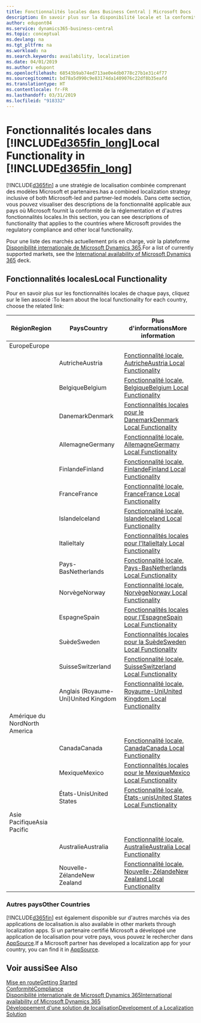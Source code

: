 ```yaml
---
title: Fonctionnalités locales dans Business Central | Microsoft Docs
description: En savoir plus sur la disponibilité locale et la conformité de la réglementation de Dynamics 365 Business Central.
author: edupont04
ms.service: dynamics365-business-central
ms.topic: conceptual
ms.devlang: na
ms.tgt_pltfrm: na
ms.workload: na
ms.search.keywords: availability, localization
ms.date: 04/01/2019
ms.author: edupont
ms.openlocfilehash: 68543b9ab74ed713ae0e4db0778c27b1e31c4f77
ms.sourcegitcommit: bd78a5d990c9e83174da1409076c22df8b35eafd
ms.translationtype: HT
ms.contentlocale: fr-FR
ms.lasthandoff: 03/31/2019
ms.locfileid: "918332"
---
```

# <a name="local-functionality-in-included365finlongincludesd365finlongmdmd"></a><span data-ttu-id="becfd-103">Fonctionnalités locales dans [!INCLUDE[d365fin_long](includes/d365fin_long_md.md)]</span><span class="sxs-lookup"><span data-stu-id="becfd-103">Local Functionality in [!INCLUDE[d365fin_long](includes/d365fin_long_md.md)]</span></span>
[!INCLUDE[d365fin](includes/d365fin_md.md)] <span data-ttu-id="becfd-104">a une stratégie de localisation combinée comprenant des modèles Microsoft et partenaires.</span><span class="sxs-lookup"><span data-stu-id="becfd-104">has a combined localization strategy inclusive of both Microsoft-led and partner-led models.</span></span> <span data-ttu-id="becfd-105">Dans cette section, vous pouvez visualiser des descriptions de la fonctionnalité applicable aux pays où Microsoft fournit la conformité de la réglementation et d'autres fonctionnalités locales.</span><span class="sxs-lookup"><span data-stu-id="becfd-105">In this section, you can see descriptions of functionality that applies to the countries where Microsoft provides the regulatory compliance and other local functionality.</span></span>  

<span data-ttu-id="becfd-106">Pour une liste des marchés actuellement pris en charge, voir la plateforme [Disponibilité internationale de Microsoft Dynamics 365](https://docs.microsoft.com/en-us/dynamics365/get-started/availability).</span><span class="sxs-lookup"><span data-stu-id="becfd-106">For a list of currently supported markets, see the [International availability of Microsoft Dynamics 365](https://docs.microsoft.com/en-us/dynamics365/get-started/availability) deck.</span></span>  

## <a name="local-functionality"></a><span data-ttu-id="becfd-107">Fonctionnalités locales</span><span class="sxs-lookup"><span data-stu-id="becfd-107">Local Functionality</span></span>
<span data-ttu-id="becfd-108">Pour en savoir plus sur les fonctionnalités locales de chaque pays, cliquez sur le lien associé :</span><span class="sxs-lookup"><span data-stu-id="becfd-108">To learn about the local functionality for each country, choose the related link:</span></span>

| <span data-ttu-id="becfd-109">Région</span><span class="sxs-lookup"><span data-stu-id="becfd-109">Region</span></span> | <span data-ttu-id="becfd-110">Pays</span><span class="sxs-lookup"><span data-stu-id="becfd-110">Country</span></span> | <span data-ttu-id="becfd-111">Plus d'informations</span><span class="sxs-lookup"><span data-stu-id="becfd-111">More information</span></span> |
| --- | --- |--- |
| <span data-ttu-id="becfd-112">Europe</span><span class="sxs-lookup"><span data-stu-id="becfd-112">Europe</span></span> |  | |
|        | <span data-ttu-id="becfd-113">Autriche</span><span class="sxs-lookup"><span data-stu-id="becfd-113">Austria</span></span> | [<span data-ttu-id="becfd-114">Fonctionnalité locale, Autriche</span><span class="sxs-lookup"><span data-stu-id="becfd-114">Austria Local Functionality</span></span>](localfunctionality/austria/austria-local-functionality.md) |
|        | <span data-ttu-id="becfd-115">Belgique</span><span class="sxs-lookup"><span data-stu-id="becfd-115">Belgium</span></span> |  [<span data-ttu-id="becfd-116">Fonctionnalité locale, Belgique</span><span class="sxs-lookup"><span data-stu-id="becfd-116">Belgium Local Functionality</span></span>](localfunctionality/belgium/belgium-local-functionality.md) |
|        | <span data-ttu-id="becfd-117">Danemark</span><span class="sxs-lookup"><span data-stu-id="becfd-117">Denmark</span></span> | [<span data-ttu-id="becfd-118">Fonctionnalités locales pour le Danemark</span><span class="sxs-lookup"><span data-stu-id="becfd-118">Denmark Local Functionality</span></span>](localfunctionality/denmark/denmark-local-functionality.md) |
|        | <span data-ttu-id="becfd-119">Allemagne</span><span class="sxs-lookup"><span data-stu-id="becfd-119">Germany</span></span> | [<span data-ttu-id="becfd-120">Fonctionnalité locale, Allemagne</span><span class="sxs-lookup"><span data-stu-id="becfd-120">Germany Local Functionality</span></span>](localfunctionality/germany/germany-local-functionality.md) |
|        | <span data-ttu-id="becfd-121">Finlande</span><span class="sxs-lookup"><span data-stu-id="becfd-121">Finland</span></span> | [<span data-ttu-id="becfd-122">Fonctionnalité locale, Finlande</span><span class="sxs-lookup"><span data-stu-id="becfd-122">Finland Local Functionality</span></span>](localfunctionality/finland/finland-local-functionality.md) |
|        | <span data-ttu-id="becfd-123">France</span><span class="sxs-lookup"><span data-stu-id="becfd-123">France</span></span> | [<span data-ttu-id="becfd-124">Fonctionnalité locale, France</span><span class="sxs-lookup"><span data-stu-id="becfd-124">France Local Functionality</span></span>](localfunctionality/france/france-local-functionality.md) |
|        | <span data-ttu-id="becfd-125">Islande</span><span class="sxs-lookup"><span data-stu-id="becfd-125">Iceland</span></span> | [<span data-ttu-id="becfd-126">Fonctionnalité locale, Islande</span><span class="sxs-lookup"><span data-stu-id="becfd-126">Iceland Local Functionality</span></span>](localfunctionality/iceland/iceland-local-functionality.md) |
|        | <span data-ttu-id="becfd-127">Italie</span><span class="sxs-lookup"><span data-stu-id="becfd-127">Italy</span></span> | [<span data-ttu-id="becfd-128">Fonctionnalités locales pour l'Italie</span><span class="sxs-lookup"><span data-stu-id="becfd-128">Italy Local Functionality</span></span>](localfunctionality/italy/italy-local-functionality.md) |
|        | <span data-ttu-id="becfd-129">Pays-Bas</span><span class="sxs-lookup"><span data-stu-id="becfd-129">Netherlands</span></span> | [<span data-ttu-id="becfd-130">Fonctionnalité locale, Pays-Bas</span><span class="sxs-lookup"><span data-stu-id="becfd-130">Netherlands Local Functionality</span></span>](localfunctionality/netherlands/netherlands-local-functionality.md) |
|        | <span data-ttu-id="becfd-131">Norvège</span><span class="sxs-lookup"><span data-stu-id="becfd-131">Norway</span></span> | [<span data-ttu-id="becfd-132">Fonctionnalité locale, Norvège</span><span class="sxs-lookup"><span data-stu-id="becfd-132">Norway Local Functionality</span></span>](localfunctionality/norway/norway-local-functionality.md) |
|        | <span data-ttu-id="becfd-133">Espagne</span><span class="sxs-lookup"><span data-stu-id="becfd-133">Spain</span></span> | [<span data-ttu-id="becfd-134">Fonctionnalités locales pour l'Espagne</span><span class="sxs-lookup"><span data-stu-id="becfd-134">Spain Local Functionality</span></span>](localfunctionality/spain/spain-local-functionality.md) |
|        | <span data-ttu-id="becfd-135">Suède</span><span class="sxs-lookup"><span data-stu-id="becfd-135">Sweden</span></span> | [<span data-ttu-id="becfd-136">Fonctionnalités locales pour la Suède</span><span class="sxs-lookup"><span data-stu-id="becfd-136">Sweden Local Functionality</span></span>](localfunctionality/sweden/sweden-local-functionality.md) |
|        | <span data-ttu-id="becfd-137">Suisse</span><span class="sxs-lookup"><span data-stu-id="becfd-137">Switzerland</span></span> | [<span data-ttu-id="becfd-138">Fonctionnalité locale, Suisse</span><span class="sxs-lookup"><span data-stu-id="becfd-138">Switzerland Local Functionality</span></span>](localfunctionality/switzerland/switzerland-local-functionality.md) |
|        | <span data-ttu-id="becfd-139">Anglais (Royaume-Uni)</span><span class="sxs-lookup"><span data-stu-id="becfd-139">United Kingdom</span></span> | [<span data-ttu-id="becfd-140">Fonctionnalité locale, Royaume-Uni</span><span class="sxs-lookup"><span data-stu-id="becfd-140">United Kingdom Local Functionality</span></span>](localfunctionality/unitedkingdom/united-kingdom-local-functionality.md) |
| <span data-ttu-id="becfd-141">Amérique du Nord</span><span class="sxs-lookup"><span data-stu-id="becfd-141">North America</span></span> |       |  |
|        | <span data-ttu-id="becfd-142">Canada</span><span class="sxs-lookup"><span data-stu-id="becfd-142">Canada</span></span>|[<span data-ttu-id="becfd-143">Fonctionnalité locale, Canada</span><span class="sxs-lookup"><span data-stu-id="becfd-143">Canada Local Functionality</span></span>](localfunctionality/canada/canada-local-functionality.md) |
|        | <span data-ttu-id="becfd-144">Mexique</span><span class="sxs-lookup"><span data-stu-id="becfd-144">Mexico</span></span> | [<span data-ttu-id="becfd-145">Fonctionnalités locales pour le Mexique</span><span class="sxs-lookup"><span data-stu-id="becfd-145">Mexico Local Functionality</span></span>](localfunctionality/mexico/mexico-local-functionality.md) |
|        | <span data-ttu-id="becfd-146">États-Unis</span><span class="sxs-lookup"><span data-stu-id="becfd-146">United States</span></span>|[<span data-ttu-id="becfd-147">Fonctionnalité locale, États-unis</span><span class="sxs-lookup"><span data-stu-id="becfd-147">United States Local Functionality</span></span>](localfunctionality/unitedstates/united-states-local-functionality.md) |
| <span data-ttu-id="becfd-148">Asie Pacifique</span><span class="sxs-lookup"><span data-stu-id="becfd-148">Asia Pacific</span></span> |       |  |
|        | <span data-ttu-id="becfd-149">Australie</span><span class="sxs-lookup"><span data-stu-id="becfd-149">Australia</span></span> | [<span data-ttu-id="becfd-150">Fonctionnalité locale, Australie</span><span class="sxs-lookup"><span data-stu-id="becfd-150">Australia Local Functionality</span></span>](localfunctionality/australia/australia-local-functionality.md) |
|        | <span data-ttu-id="becfd-151">Nouvelle-Zélande</span><span class="sxs-lookup"><span data-stu-id="becfd-151">New Zealand</span></span> | [<span data-ttu-id="becfd-152">Fonctionnalité locale, Nouvelle-Zélande</span><span class="sxs-lookup"><span data-stu-id="becfd-152">New Zealand Local Functionality</span></span>](localfunctionality/newzealand/new-zealand-local-functionality.md) |

### <a name="other-countries"></a><span data-ttu-id="becfd-153">Autres pays</span><span class="sxs-lookup"><span data-stu-id="becfd-153">Other Countries</span></span>
[!INCLUDE[d365fin](includes/d365fin_md.md)] <span data-ttu-id="becfd-154">est également disponible sur d'autres marchés via des applications de localisation.</span><span class="sxs-lookup"><span data-stu-id="becfd-154">is also available in other markets through localization apps.</span></span> <span data-ttu-id="becfd-155">Si un partenaire certifié Microsoft a développé une application de localisation pour votre pays, vous pouvez le rechercher dans [AppSource](https://appsource.microsoft.com/en-us/product/dynamics-365-business-central/).</span><span class="sxs-lookup"><span data-stu-id="becfd-155">If a Microsoft partner has developed a localization app for your country, you can find it in [AppSource](https://appsource.microsoft.com/en-us/product/dynamics-365-business-central/).</span></span>

## <a name="see-also"></a><span data-ttu-id="becfd-156">Voir aussi</span><span class="sxs-lookup"><span data-stu-id="becfd-156">See Also</span></span>
[<span data-ttu-id="becfd-157">Mise en route</span><span class="sxs-lookup"><span data-stu-id="becfd-157">Getting Started</span></span>](product-get-started.md)  
[<span data-ttu-id="becfd-158">Conformité</span><span class="sxs-lookup"><span data-stu-id="becfd-158">Compliance</span></span>](compliance/compliance-overview.md)  
[<span data-ttu-id="becfd-159">Disponibilité internationale de Microsoft Dynamics 365</span><span class="sxs-lookup"><span data-stu-id="becfd-159">International availability of Microsoft Dynamics 365</span></span>](https://docs.microsoft.com/en-us/dynamics365/get-started/availability)  
[<span data-ttu-id="becfd-160">Développement d'une solution de localisation</span><span class="sxs-lookup"><span data-stu-id="becfd-160">Development of a Localization Solution</span></span>](/dynamics365/business-central/dev-itpro/developer/readiness/readiness-develop-localization)  
